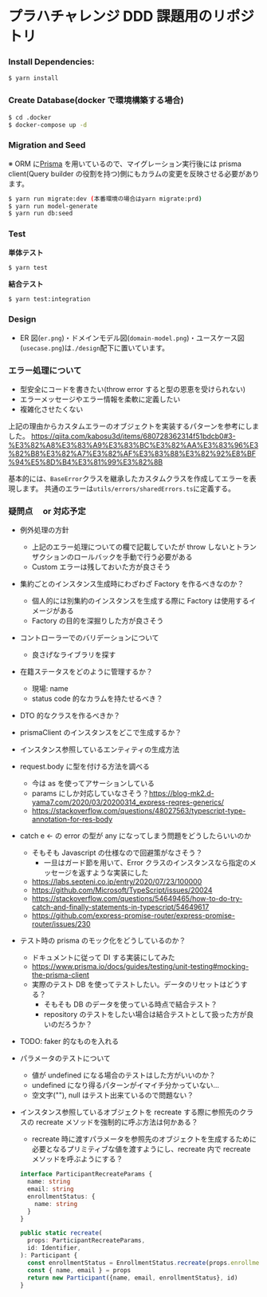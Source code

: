 # プラハチャレンジ DDD 課題用のリポジトリ

### Install Dependencies:

```bash
$ yarn install
```

### Create Database(docker で環境構築する場合)

```bash
$ cd .docker
$ docker-compose up -d
```

### Migration and Seed

※ ORM に[Prisma](https://www.prisma.io/) を用いているので、マイグレーション実行後には prisma client(Query builder の役割を持つ)側にもカラムの変更を反映させる必要があります。

```bash
$ yarn run migrate:dev (本番環境の場合はyarn migrate:prd)
$ yarn run model-generate
$ yarn run db:seed
```

### Test

**単体テスト**

```bash
$ yarn test
```

**結合テスト**

```bash
$ yarn test:integration
```

### Design

- ER 図(`er.png`)・ドメインモデル図(`domain-model.png`)・ユースケース図(`usecase.png`)は`./design`配下に置いています。

### エラー処理について

- 型安全にコードを書きたい(throw error すると型の恩恵を受けられない)
- エラーメッセージやエラー情報を柔軟に定義したい
- 複雑化させたくない

上記の理由からカスタムエラーのオブジェクトを実装するパターンを参考にしました。
https://qiita.com/kabosu3d/items/680728362314f51bdcb0#3-%E3%82%A8%E3%83%A9%E3%83%BC%E3%82%AA%E3%83%96%E3%82%B8%E3%82%A7%E3%82%AF%E3%83%88%E3%82%92%E8%BF%94%E5%8D%B4%E3%81%99%E3%82%8B

基本的には、`BaseError`クラスを継承したカスタムクラスを作成してエラーを表現します。
共通のエラーは`utils/errors/sharedErrors.ts`に定義する。

### 疑問点　 or 対応予定

- 例外処理の方針
  - 上記のエラー処理についての欄で記載していたが throw しないとトランザクションのロールバックを手動で行う必要がある
  - Custom エラーは残しておいた方が良さそう
- 集約ごとのインスタンス生成時にわざわざ Factory を作るべきなのか？
  - 個人的には別集約のインスタンスを生成する際に Factory は使用するイメージがある
  - Factory の目的を深掘りした方が良さそう
- コントローラーでのバリデーションについて
  - 良さげなライブラリを探す
- 在籍ステータスをどのように管理するか？
  - 現場: name
  - status code 的なカラムを持たせるべき？
- DTO 的なクラスを作るべきか？
- prismaClient のインスタンスをどこで生成するか？
- インスタンス参照しているエンティティの生成方法
- request.body に型を付ける方法を調べる
  - 今は as を使ってアサーションしている
  - params にしか対応していなさそう？https://blog-mk2.d-yama7.com/2020/03/20200314_express-reqres-generics/
  - https://stackoverflow.com/questions/48027563/typescript-type-annotation-for-res-body
- catch e <- の error の型が any になってしまう問題をどうしたらいいのか
  - そもそも Javascript の仕様なので回避策がなさそう？
    - 一旦はガード節を用いて、Error クラスのインスタンスなら指定のメッセージを返すような実装にした
  - https://labs.septeni.co.jp/entry/2020/07/23/100000
  - https://github.com/Microsoft/TypeScript/issues/20024
  - https://stackoverflow.com/questions/54649465/how-to-do-try-catch-and-finally-statements-in-typescript/54649617
  - https://github.com/express-promise-router/express-promise-router/issues/230
- テスト時の prisma のモック化をどうしているのか？
  - ドキュメントに従って DI する実装にしてみた
  - https://www.prisma.io/docs/guides/testing/unit-testing#mocking-the-prisma-client
  - 実際のテスト DB を使ってテストしたい。データのリセットはどうする？
    - そもそも DB のデータを使っている時点で結合テスト？
    - repository のテストをしたい場合は結合テストとして扱った方が良いのだろうか？
- TODO: faker 的なものを入れる
- パラメータのテストについて
  - 値が undefined になる場合のテストはした方がいいのか？
  - undefined になり得るパターンがイマイチ分かっていない...
  - 空文字(""), null はテスト出来ているので問題ない？
- インスタンス参照しているオブジェクトを recreate する際に参照先のクラスの recreate メソッドを強制的に呼ぶ方法は何かある？

  - recreate 時に渡すパラメータを参照先のオブジェクトを生成するために必要となるプリミティブな値を渡すようにし、recreate 内で recreate メソッドを呼ぶようにする？

  ```ts
  interface ParticipantRecreateParams {
    name: string
    email: string
    enrollmentStatus: {
      name: string
    }
  }

  public static recreate(
    props: ParticipantRecreateParams,
    id: Identifier,
  ): Participant {
    const enrollmentStatus = EnrollmentStatus.recreate(props.enrollmentStatus)
    const { name, email } = props
    return new Participant({name, email, enrollmentStatus}, id)
  }
  ```
